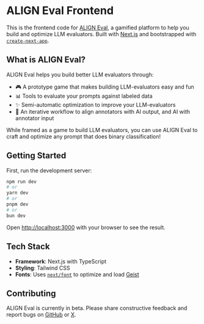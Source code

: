 # ALIGN Eval Frontend

This is the frontend code for [ALIGN Eval](https://aligneval.com), a gamified platform to help you build and optimize LLM evaluators. Built with [Next.js](https://nextjs.org) and bootstrapped with [`create-next-app`](https://nextjs.org/docs/app/api-reference/cli/create-next-app).

## What is ALIGN Eval?

ALIGN Eval helps you build better LLM evaluators through:
- 🎮 A prototype game that makes building LLM-evaluators easy and fun
- 📊 Tools to evaluate your prompts against labeled data
- ✨ Semi-automatic optimization to improve your LLM-evaluators
- 🔄 An iterative workflow to align annotators with AI output, and AI with annotator input

While framed as a game to build LLM evaluators, you can use ALIGN Eval to craft and optimize any prompt that does binary classification!

## Getting Started

First, run the development server:

```bash
npm run dev
# or
yarn dev
# or
pnpm dev
# or
bun dev
```

Open [http://localhost:3000](http://localhost:3000) with your browser to see the result.

## Tech Stack

- **Framework**: Next.js with TypeScript
- **Styling**: Tailwind CSS
- **Fonts**: Uses [`next/font`](https://nextjs.org/docs/app/building-your-application/optimizing/fonts) to optimize and load [Geist](https://vercel.com/font)

## Contributing

ALIGN Eval is currently in beta. Please share constructive feedback and report bugs on [GitHub](https://github.com/eugeneyan/align-app) or [X](https://x.com/eugeneyan).
